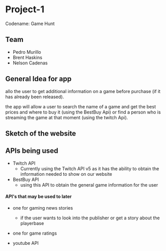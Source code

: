 # Project-1

Codename: Game Hunt

## Team

* Pedro Murillo
* Brent Haskins
* Nelson Cadenas

## General Idea for app

allo the user to get additional information on a game before purchase (if it has already been released).

the app will allow a user to search the name of a game and get the best prices and where to buy it (using the BestBuy Api) or find a person who is streaming the game at that moment (using the twitch Api).

## Sketch of the website



## APIs being used

* Twitch API
    * Currently using the Twitch API v5 as it has the ability to obtain the information needed to show on our website
* BestBuy API
    * using this API to obtain the general game information for the user

#### API's that may be used to later

* one for gaming news stories
    * if the user wants to look into the publisher or get a story about the playerbase

* one for game ratings
* youtube API
